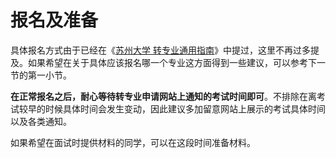 # 报名及准备

具体报名方式由于已经在《[苏州大学 转专业通用指南](https://gaoge011022.gitbook.io/suda-major-change-guide-universal/)》中提过，这里不再过多提及。如果希望在关于具体应该报名哪一个专业这方面得到一些建议，可以参考下一节的第一小节。

<b>在正常报名之后，耐心等待转专业申请网站上通知的考试时间即可</b>。不排除在离考试较早的时候具体时间会发生变动，因此建议多加留意网站上展示的考试具体时间以及各类通知。

如果希望在面试时提供材料的同学，可以在这段时间准备材料。
